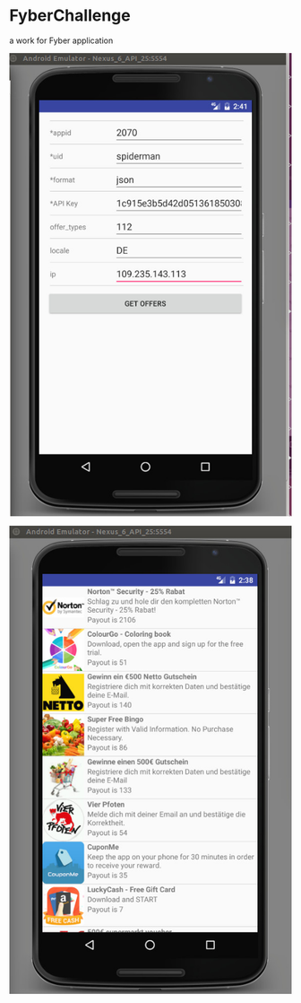 # FyberChallenge
a work for Fyber application


![alt tag](https://github.com/benyxxxxx/FyberChallenge/blob/master/Screen1.jpg)

![alt tag](https://github.com/benyxxxxx/FyberChallenge/blob/master/screen2.jpg)
